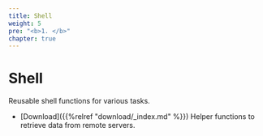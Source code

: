 ```yaml
---
title: Shell
weight: 5
pre: "<b>1. </b>"
chapter: true
---
```


# Shell

Reusable shell functions for various tasks. 


* [Download]({{%relref "download/_index.md" %}}) Helper functions to retrieve data from remote servers.
